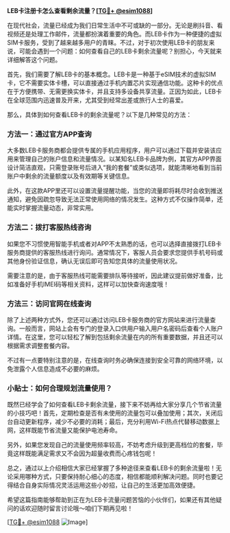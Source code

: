 **LEB卡注册卡怎么查看剩余流量？[[TG💪+ @esim1088](https://t.me/s/esim1088)]**

在现代社会，流量已经成为我们日常生活中不可或缺的一部分。无论是刷抖音、看视频还是处理工作邮件，流量都扮演着重要的角色。而LEB卡作为一种便捷的虚拟SIM卡服务，受到了越来越多用户的青睐。不过，对于初次使用LEB卡的朋友来说，可能会遇到一个问题：如何查看自己的LEB卡剩余流量呢？别担心，今天就来详细解答这个问题。

首先，我们需要了解LEB卡的基本概念。LEB卡是一种基于eSIM技术的虚拟SIM卡，它不需要实体卡槽，可以直接通过手机内置芯片实现通信功能。这种卡的优点在于方便携带、无需更换实体卡，并且支持多设备共享流量。正因为如此，LEB卡在全球范围内迅速普及开来，尤其受到经常出差或旅行人士的喜爱。

那么，具体到如何查看LEB卡的剩余流量呢？以下是几种常见的方法：

### 方法一：通过官方APP查询

大多数LEB卡服务商都会提供专属的手机应用程序，用户可以通过下载并安装该应用来管理自己的账户信息和流量情况。以某知名LEB卡品牌为例，其官方APP界面设计简洁直观，只需登录账号后进入“我的套餐”或类似选项，就能清晰地看到当前账户中剩余的流量额度以及有效期等关键信息。

此外，在这款APP里还可以设置流量提醒功能，当您的流量即将耗尽时会收到推送通知，避免因疏忽导致无法正常使用网络的情况发生。这种方式不仅操作简单，还能实时掌握流量动态，非常实用。

### 方法二：拨打客服热线咨询

如果您不习惯使用智能手机或者对APP不太熟悉的话，也可以选择直接拨打LEB卡服务商提供的客服热线进行询问。通常情况下，客服人员会要求您提供手机号码或其他身份验证信息，确认无误后即可告知您具体的流量使用状况。

需要注意的是，由于客服热线可能需要排队等待接听，因此建议提前做好准备，比如准备好手机IMEI码等相关资料，这样可以加快查询速度哦！

### 方法三：访问官网在线查询

除了上述两种方式外，您还可以通过访问LEB卡服务商的官方网站来进行流量查询。一般而言，网站上会有专门的登录入口供用户输入用户名密码后查看个人账户详情。在这里，您可以轻松了解到包括剩余流量在内的所有重要数据，并且还可以根据需求调整套餐内容。

不过有一点要特别注意的是，在线查询时务必确保连接到安全可靠的网络环境，以免泄露个人信息造成不必要的麻烦。

### 小贴士：如何合理规划流量使用？

既然已经学会了如何查看LEB卡剩余流量，接下来不妨再给大家分享几个节省流量的小技巧吧！首先，定期检查是否有未使用的流量包可以叠加使用；其次，关闭后台自动更新程序，减少不必要的消耗；最后，充分利用Wi-Fi热点代替移动数据上网，这样既能节省流量又能保护电池寿命。

另外，如果您发现自己的流量使用频率较高，不妨考虑升级到更高档位的套餐，毕竟这样既能满足需求又不会因为超量收费而心疼钱包呢！

总之，通过以上介绍相信大家已经掌握了多种途径来查看LEB卡的剩余流量啦！无论采用哪种方式，只要保持耐心细心的态度，相信都能顺利解决问题。同时也要记得结合自身实际情况灵活运用这些小妙招，让自己的生活更加高效便捷。

希望这篇指南能够帮助到正在为LEB卡流量问题苦恼的小伙伴们，如果还有其他疑问的话欢迎随时留言讨论哦～咱们下期再见啦！

[[TG💪+ @esim1088](https://t.me/s/esim1088) ![Image](https://i.postimg.cc/4NQfJmqS/Snipaste-2025-05-13-00-14-12.png)]